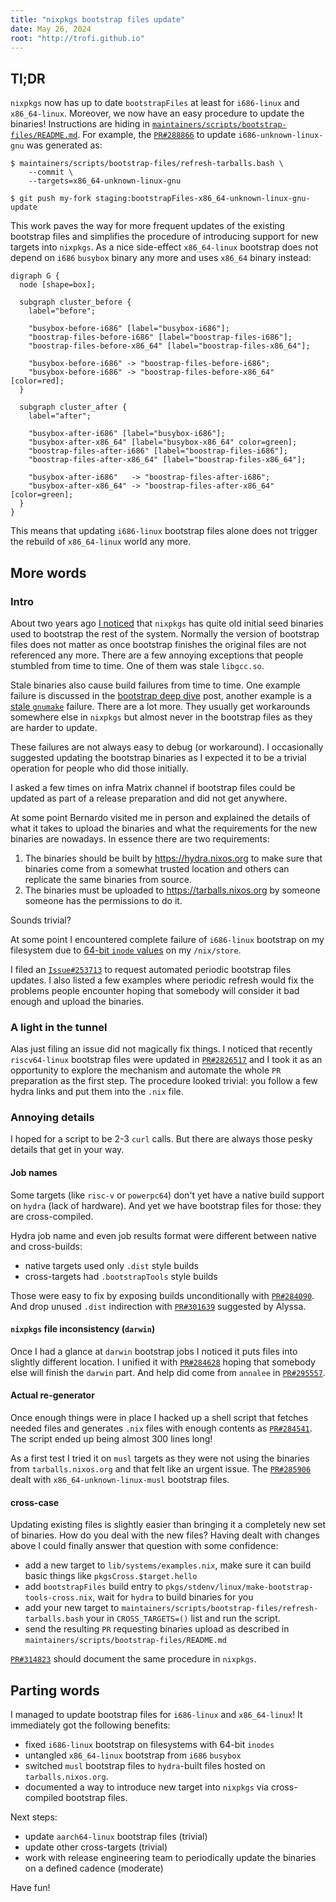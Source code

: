 ```yaml
---
title: "nixpkgs bootstrap files update"
date: May 26, 2024
root: "http://trofi.github.io"
---
```


## Tl;DR

`nixpkgs` now has up to date `bootstrapFiles` at least for `i686-linux`
and `x86_64-linux`. Moreover, we now have an easy procedure to update the
binaries! Instructions are hiding in
[`maintainers/scripts/bootstrap-files/README.md`](https://github.com/NixOS/nixpkgs/blob/master/maintainers/scripts/bootstrap-files/README.md#how-to-request-the-bootstrap-seed-update).
For example, the
[`PR#288866`](https://github.com/NixOS/nixpkgs/pull/288866) to update
`i686-unknown-linux-gnu` was generated as:

```
$ maintainers/scripts/bootstrap-files/refresh-tarballs.bash \
    --commit \
    --targets=x86_64-unknown-linux-gnu

$ git push my-fork staging:bootstrapFiles-x86_64-unknown-linux-gnu-update
```

This work paves the way for more frequent updates of the existing
bootstrap files and simplifies the procedure of introducing support for
new targets into `nixpkgs`.
As a nice side-effect `x86_64-linux` bootstrap does not depend on `i686`
`busybox` binary any more and uses `x86_64` binary instead:

```{render=dot}
digraph G {
  node [shape=box];

  subgraph cluster_before {
    label="before";

    "busybox-before-i686" [label="busybox-i686"];
    "boostrap-files-before-i686" [label="boostrap-files-i686"];
    "boostrap-files-before-x86_64" [label="boostrap-files-x86_64"];

    "busybox-before-i686" -> "boostrap-files-before-i686";
    "busybox-before-i686" -> "boostrap-files-before-x86_64" [color=red];
  }

  subgraph cluster_after {
    label="after";

    "busybox-after-i686" [label="busybox-i686"];
    "busybox-after-x86_64" [label="busybox-x86_64" color=green];
    "boostrap-files-after-i686" [label="boostrap-files-i686"];
    "boostrap-files-after-x86_64" [label="boostrap-files-x86_64"];

    "busybox-after-i686"   -> "boostrap-files-after-i686";
    "busybox-after-x86_64" -> "boostrap-files-after-x86_64" [color=green];
  }
}
```

This means that updating `i686-linux` bootstrap files alone does not
trigger the rebuild of `x86_64-linux` world any more.

## More words

### Intro

About two years ago [I noticed](/posts/240-nixpkgs-bootstrap-intro.html)
that `nixpkgs` has quite old initial seed binaries used to bootstrap the
rest of the system.
Normally the version of bootstrap files does not matter as once bootstrap
finishes the original files are not referenced any more. There are a few
annoying exceptions that people stumbled from time to time. One of them
was stale `libgcc.so`.

Stale binaries also cause build failures from time to time. One
example failure is discussed in the
[bootstrap deep dive](/posts/275-nixpkgs-bootstrap-deep-dive.html) post,
another example is a [stale `gnumake`](https://github.com/NixOS/nixpkgs/pull/229898#issuecomment-1589179355)
failure. There are a lot more. They usually get workarounds somewhere
else in `nixpkgs` but almost never in the bootstrap files as they are
harder to update.

These failures are not always easy to debug (or workaround). I
occasionally suggested updating the bootstrap binaries as I expected it
to be a trivial operation for people who did those initially.

I asked a few times on infra Matrix channel if bootstrap files could be
updated as part of a release preparation and did not get anywhere.

At some point Bernardo visited me in person and explained the details of
what it takes to upload the binaries and what the requirements for the
new binaries are nowadays. In essence there are two requirements:

1. The binaries should be built by <https://hydra.nixos.org> to make
   sure that binaries come from a somewhat trusted location and others
   can replicate the same binaries from source.
2. The binaries must be uploaded to <https://tarballs.nixos.org> by
   someone someone has the permissions to do it.

Sounds trivial?

At some point I encountered complete failure of `i686-linux` bootstrap
on my filesystem due to
[64-bit `inode` values](/posts/297-32-bit-file-API-strikes-back.html) on my
`/nix/store`.

I filed an [`Issue#253713`](https://github.com/NixOS/nixpkgs/issues/253713)
to request automated periodic bootstrap files updates. I also listed a
few examples where periodic refresh would fix the problems people
encounter hoping that somebody will consider it bad enough and upload
the binaries.

### A light in the tunnel

Alas just filing an issue did not magically fix things.
I noticed that recently `riscv64-linux` bootstrap files were updated in
[`PR#2826517`](https://github.com/NixOS/nixpkgs/pull/282517) and I took it
as an opportunity to explore the mechanism and automate the whole `PR`
preparation as the first step.
The procedure looked trivial: you follow a few hydra links and put them
into the `.nix` file.

### Annoying details

I hoped for a script to be 2-3 `curl` calls. But there are always those
pesky details that get in your way.

#### Job names

Some targets (like `risc-v` or `powerpc64`) don't yet have a native
build support on `hydra` (lack of hardware). And yet we have bootstrap
files for those: they are cross-compiled.

Hydra job name and even job results format were different between native
and cross-builds:

   - native targets used only `.dist` style builds
   - cross-targets had `.bootstrapTools` style builds

Those were easy to fix by exposing builds unconditionally with
[`PR#284090`](https://github.com/NixOS/nixpkgs/pull/284090). And drop
unused `.dist` indirection with
[`PR#301639`](https://github.com/NixOS/nixpkgs/pull/301639) suggested by
Alyssa.

#### `nixpkgs` file inconsistency (`darwin`)

Once I had a glance at `darwin` bootstrap jobs I noticed it puts files
into slightly different location. I unified it with
[`PR#284628`](https://github.com/NixOS/nixpkgs/pull/284628) hoping that
somebody else will finish the `darwin` part. And help did come from
`annalee` in [`PR#295557`](https://github.com/NixOS/nixpkgs/pull/295557).

#### Actual re-generator

Once enough things were in place I hacked up a shell script that fetches
needed files and generates `.nix` files with enough contents as
[`PR#284541`](https://github.com/NixOS/nixpkgs/pull/284541). The script
ended up being almost 300 lines long!

As a first test I tried it on `musl` targets as they were not using
the binaries from `tarballs.nixos.org` and that felt like an urgent issue.
The [`PR#285906`](https://github.com/NixOS/nixpkgs/pull/285906) dealt with
`x86_64-unknown-linux-musl` bootstrap files.

#### cross-case

Updating existing files is slightly easier than bringing it a completely
new set of binaries. How do you deal with the new files?
Having dealt with changes above I could finally answer that question
with some confidence:

- add a new target to `lib/systems/examples.nix`, make sure it can build
  basic things like `pkgsCross.$target.hello`
- add `bootstrapFiles` build entry to
  `pkgs/stdenv/linux/make-bootstrap-tools-cross.nix`, wait for `hydra`
  to build binaries for you
- add your new target to `maintainers/scripts/bootstrap-files/refresh-tarballs.bash`
  your in `CROSS_TARGETS=()` list and run the script.
- send the resulting `PR` requesting binaries upload as described in
  `maintainers/scripts/bootstrap-files/README.md`

[`PR#314823`](https://github.com/NixOS/nixpkgs/pull/314823) should
document the same procedure in `nixpkgs`.

## Parting words

I managed to update bootstrap files for `i686-linux` and `x86_64-linux`!
It immediately got the following benefits:

- fixed `i686-linux` bootstrap on filesystems with 64-bit `inodes`
- untangled `x86_64-linux` bootstrap from `i686` `busybox`
- switched `musl` bootstrap files to `hydra`-built files hosted on
  `tarballs.nixos.org`.
- documented a way to introduce new target into `nixpkgs` via
  cross-compiled bootstrap files.

Next steps:

- update `aarch64-linux` bootstrap files (trivial)
- update other cross-targets (trivial)
- work with release engineering team to periodically update the binaries
  on a defined cadence (moderate)

Have fun!
